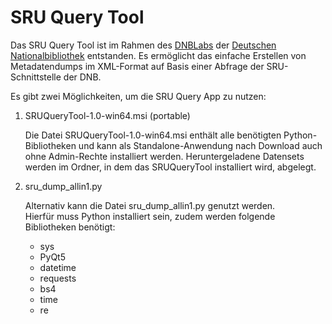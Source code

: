 # SRU Query Tool

Das SRU Query Tool ist im Rahmen des [DNBLabs](https://www.dnb.de/dnblab) der [Deutschen Nationalbibliothek](https://www.dnb.de) entstanden. Es ermöglicht das einfache Erstellen von Metadatendumps im XML-Format auf Basis einer Abfrage der SRU-Schnittstelle der DNB.

Es gibt zwei Möglichkeiten, um die SRU Query App zu nutzen: 

1) SRUQueryTool-1.0-win64.msi (portable)  

   Die Datei SRUQueryTool-1.0-win64.msi enthält alle benötigten Python-Bibliotheken und kann als Standalone-Anwendung nach Download auch ohne Admin-Rechte installiert werden. Heruntergeladene Datensets werden im Ordner, in dem das SRUQueryTool installiert wird, abgelegt.
   
3) sru_dump_allin1.py  

   Alternativ kann die Datei sru_dump_allin1.py genutzt werden.  
   Hierfür muss Python installiert sein, zudem werden folgende Bibliotheken benötigt:
   - sys
   - PyQt5
   - datetime
   - requests
   - bs4 
   - time 
   - re
